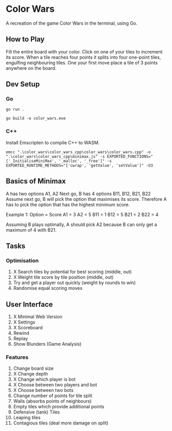 # Color Wars

A recreation of the game Color Wars in the terminal, using Go.

## How to Play

Fill the entire board with your color. Click on one of your tiles to increment its score. When a tile reaches four points it splits into four one-point tiles, engulfing neighbouring tiles. One your first move place a tile of 3 points anywhere on the board.

## Dev Setup

### Go

`go run .`

`go build -o color_wars.exe`

### C++

Install Emscripten to compile C++ to WASM.

`emcc ".\color_wars\color_wars_cpp\color_wars\color_wars.cpp" -o ".\color_wars\color_wars_cpp\minimax.js" -s EXPORTED_FUNCTIONS="['_InitialiseMiniMax', '_malloc', '_free']" -s EXPORTED_RUNTIME_METHODS="['cwrap', 'getValue', 'setValue']" -O3`


## Basics of Minimax

A has two options A1, A2
Next go, B has 4 options B11, B12, B21, B22
Assume next go, B will pick the option that maximises its score.
Therefore A has to pick the option that has the highest minimum score.

Example 1:
Option = Score
A1 = 3              A2 = 5
B11 = 1 B12 = 5     B21 = 2 B22 = 4

Assuming B plays optimally, A should pick A2 because B can only get a maximum of 4 with B21.

## Tasks

### Optimisation

1. X Search tiles by potential for best scoring (middle, out)
2. X Weight tile score by tile position (middle, out)
3. Try and get a player out quickly (weight by rounds to win)
2. Randomise equal scoring moves

## User Interface

1. X Minimal Web Version
2. X Settings
3. X Scoreboard
4. Rewind
5. Replay
6. Show Blunders (Game Analysis)

### Features

1. Change board size
2. X Change depth
3. X Change which player is bot
4. X Choose between two players and bot
5. X Choose between two bots
6. Change number of points for tile split
7. Walls (absorbs points of neighbours)
8. Empty tiles which provide additional points
9. Defensive (tank) Tiles
10. Leaping tiles
11. Contagious tiles (deal more damage on split)